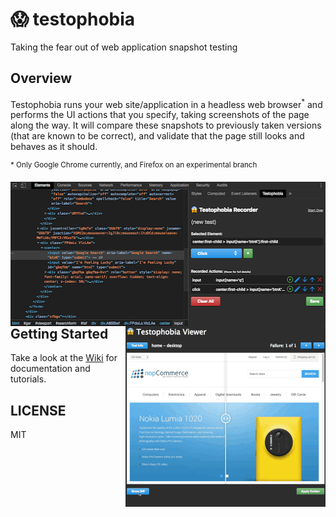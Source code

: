 # 😱 testophobia

Taking the fear out of web application snapshot testing

## Overview

Testophobia runs your web site/application in a headless web browser<sup>\*</sup> and performs the UI actions that you
specify, taking screenshots of the page along the way.  It will compare these snapshots to previously taken versions
(that are known to be correct), and validate that the page still looks and behaves as it should.

<sup>\* Only Google Chrome currently, and Firefox on an experimental branch</sup>

<img width="511" height="231" align="right" src="https://github.com/testophobia/testophobia/raw/master/docs/images/testophobia-recorder.png">
<img width="320" height="289" align="right" src="https://github.com/testophobia/testophobia/raw/master/docs/images/testophobia-viewer.gif">

<br/><br/>

## Getting Started

Take a look at the [Wiki](https://github.com/testophobia/testophobia/wiki) for documentation and tutorials.

## LICENSE

MIT
